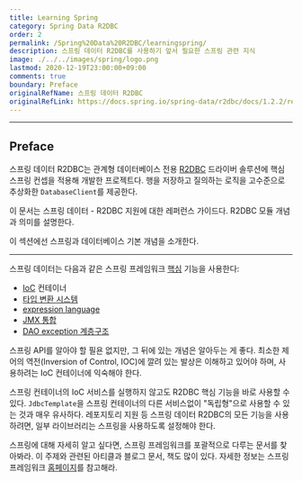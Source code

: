 ```yaml
---
title: Learning Spring
category: Spring Data R2DBC
order: 2
permalink: /Spring%20Data%20R2DBC/learningspring/
description: 스프링 데이터 R2DBC를 사용하기 앞서 필요한 스프링 관련 지식
image: ./../../images/spring/logo.png
lastmod: 2020-12-19T23:00:00+09:00
comments: true
boundary: Preface
originalRefName: 스프링 데이터 R2DBC
originalRefLink: https://docs.spring.io/spring-data/r2dbc/docs/1.2.2/reference/html/#get-started:first-steps:spring
---
```


---

## Preface

스프링 데이터 R2DBC는 관계형 데이터베이스 전용 [R2DBC](https://r2dbc.io/) 드라이버 솔루션에 핵심 스프링 컨셉을 적용해 개발한 프로젝트다. 행을 저장하고 질의하는 로직을 고수준으로 추상화한 `DatabaseClient`를 제공한다.

이 문서는 스프링 데이터 - R2DBC 지원에 대한 레퍼런스 가이드다. R2DBC 모듈 개념과 의미를 설명한다.

이 섹션에선 스프링과 데이터베이스 기본 개념을 소개한다.

---

스프링 데이터는 다음과 같은 스프링 프레임워크 [핵심](https://docs.spring.io/spring/docs/5.3.2/reference/html/core.html) 기능을 사용한다:

- [IoC](https://docs.spring.io/spring/docs/5.3.2/reference/html/core.html#beans) 컨테이너
- [타입 변환 시스템](https://docs.spring.io/spring/docs/5.3.2/reference/html/core.html#validation)
- [expression language](https://docs.spring.io/spring/docs/5.3.2/reference/html/core.html#expressions)
- [JMX 통합](https://docs.spring.io/spring/docs/5.3.2/reference/html/integration.html#jmx)
- [DAO exception 계층구조](https://docs.spring.io/spring/docs/5.3.2/reference/html/data-access.html#dao-exceptions)

스프링 API를 알아야 할 필욘 없지만, 그 뒤에 있는 개념은 알아두는 게 좋다. 최소한 제어의 역전(Inversion of Control, IOC)에 깔려 있는 발상은 이해하고 있어야 하며, 사용하려는 IoC 컨테이너에 익숙해야 한다.

스프링 컨테이너의 IoC 서비스를 실행하지 않고도 R2DBC 핵심 기능을 바로 사용할 수 있다. `JdbcTemplate`을 스프링 컨테이너의 다른 서비스없이 "독립형"으로 사용할 수 있는 것과 매우 유사하다. 레포지토리 지원 등 스프링 데이터 R2DBC의 모든 기능을 사용하려면, 일부 라이브러리는 스프링을 사용하도록 설정해야 한다.

스프링에 대해 자세히 알고 싶다면, 스프링 프레임워크를 포괄적으로 다루는 문서를 찾아봐라. 이 주제와 관련된 아티클과 블로그 문서, 책도 많이 있다. 자세한 정보는 스프링 프레임워크 [홈페이지](https://spring.io/docs)를 참고해라.